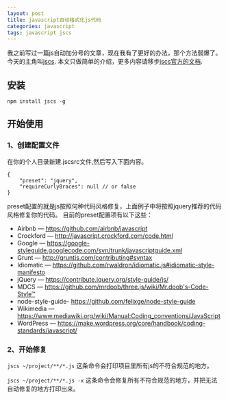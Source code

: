 ```yaml
---
layout: post
title: javascript自动格式化js代码
categories: javascript
tags: javascript jscs
---
```


我之前写过一篇js自动加分号的文章，现在我有了更好的办法，那个方法弱爆了。
今天的主角叫[jscs](http://jscs.info/).
本文只做简单的介绍，更多内容请移步[jscs官方的文档](http://jscs.info/overview).

<!-- more -->

## 安装
`npm install jscs -g`

## 开始使用
### 1、创建配置文件
在你的个人目录新建.jscsrc文件,然后写入下面内容。
```
{
    "preset": "jquery",
    "requireCurlyBraces": null // or false
}
```
preset配置的就是js按照何种代码风格修复，上面例子中将按照jquery推荐的代码风格修复你的代码。
目前的preset配置项有以下这些：

- Airbnb — https://github.com/airbnb/javascript
- Crockford — http://javascript.crockford.com/code.html
- Google — https://google-styleguide.googlecode.com/svn/trunk/javascriptguide.xml
- Grunt — http://gruntjs.com/contributing#syntax
- Idiomatic — https://github.com/rwaldron/idiomatic.js#idiomatic-style-manifesto
- jQuery — https://contribute.jquery.org/style-guide/js/
- MDCS — https://github.com/mrdoob/three.js/wiki/Mr.doob's-Code-Style™
- node-style-guide- https://github.com/felixge/node-style-guide
- Wikimedia — https://www.mediawiki.org/wiki/Manual:Coding_conventions/JavaScript
- WordPress — https://make.wordpress.org/core/handbook/coding-standards/javascript/

### 2、开始修复
`jscs ~/project/**/*.js`
这条命令会打印项目里所有js的不符合规范的地方。

`jscs ~/project/**/*.js -x`
这条命令会修复所有不符合规范的地方，并把无法自动修复的地方打印出来。







